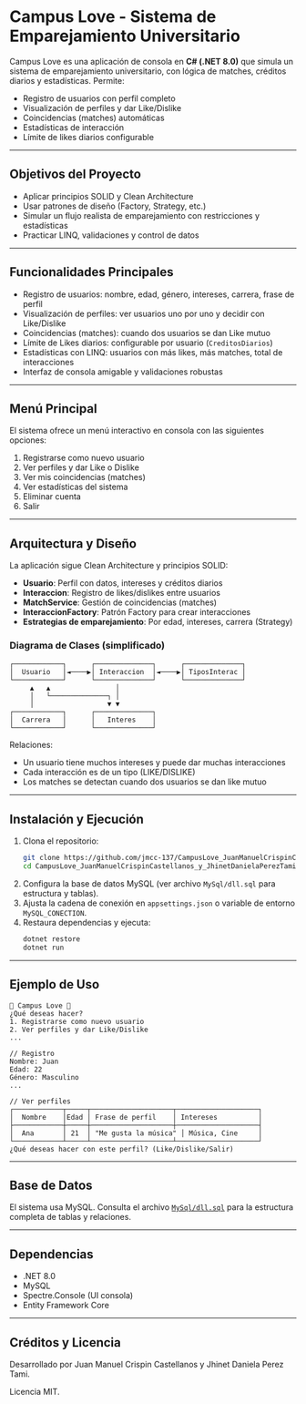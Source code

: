 # Campus Love - Sistema de Emparejamiento Universitario

Campus Love es una aplicación de consola en **C# (.NET 8.0)** que simula un sistema de emparejamiento universitario, con lógica de matches, créditos diarios y estadísticas. Permite:

- Registro de usuarios con perfil completo
- Visualización de perfiles y dar Like/Dislike
- Coincidencias (matches) automáticas
- Estadísticas de interacción
- Límite de likes diarios configurable

---

## Objetivos del Proyecto
- Aplicar principios SOLID y Clean Architecture
- Usar patrones de diseño (Factory, Strategy, etc.)
- Simular un flujo realista de emparejamiento con restricciones y estadísticas
- Practicar LINQ, validaciones y control de datos

---

## Funcionalidades Principales
- Registro de usuarios: nombre, edad, género, intereses, carrera, frase de perfil
- Visualización de perfiles: ver usuarios uno por uno y decidir con Like/Dislike
- Coincidencias (matches): cuando dos usuarios se dan Like mutuo
- Límite de Likes diarios: configurable por usuario (`CreditosDiarios`)
- Estadísticas con LINQ: usuarios con más likes, más matches, total de interacciones
- Interfaz de consola amigable y validaciones robustas

---

## Menú Principal
El sistema ofrece un menú interactivo en consola con las siguientes opciones:

1. Registrarse como nuevo usuario
2. Ver perfiles y dar Like o Dislike
3. Ver mis coincidencias (matches)
4. Ver estadísticas del sistema
5. Eliminar cuenta
6. Salir

---

## Arquitectura y Diseño
La aplicación sigue Clean Architecture y principios SOLID:

- **Usuario**: Perfil con datos, intereses y créditos diarios
- **Interaccion**: Registro de likes/dislikes entre usuarios
- **MatchService**: Gestión de coincidencias (matches)
- **InteraccionFactory**: Patrón Factory para crear interacciones
- **Estrategias de emparejamiento**: Por edad, intereses, carrera (Strategy)

### Diagrama de Clases (simplificado)

```text
┌────────────┐      ┌──────────────┐      ┌──────────────┐
│  Usuario   │◄────▶│ Interaccion  │◄────▶│ TiposInterac │
└────────────┘      └──────────────┘      └──────────────┘
     ▲   ▲                │
     │   └──────────────┐ │
     │                  ▼ ▼
┌────────────┐      ┌──────────────┐
│  Carrera   │      │   Interes    │
└────────────┘      └──────────────┘
```

Relaciones:
- Un usuario tiene muchos intereses y puede dar muchas interacciones
- Cada interacción es de un tipo (LIKE/DISLIKE)
- Los matches se detectan cuando dos usuarios se dan like mutuo

---

## Instalación y Ejecución

1. Clona el repositorio:
   ```bash
   git clone https://github.com/jmcc-137/CampusLove_JuanManuelCrispinCastellanos_y_JhinetDanielaPerezTami.git
   cd CampusLove_JuanManuelCrispinCastellanos_y_JhinetDanielaPerezTami
   ```
2. Configura la base de datos MySQL (ver archivo `MySql/dll.sql` para estructura y tablas).
3. Ajusta la cadena de conexión en `appsettings.json` o variable de entorno `MySQL_CONECTION`.
4. Restaura dependencias y ejecuta:
   ```bash
   dotnet restore
   dotnet run
   ```

---

## Ejemplo de Uso

```text
💖 Campus Love 💖
¿Qué deseas hacer?
1. Registrarse como nuevo usuario
2. Ver perfiles y dar Like/Dislike
...

// Registro
Nombre: Juan
Edad: 22
Género: Masculino
...

// Ver perfiles
┌────────────┬─────┬────────────────────┬────────────────────┐
│  Nombre    │Edad │ Frase de perfil    │ Intereses          │
├────────────┼─────┼────────────────────┼────────────────────┤
│  Ana       │ 21  │ "Me gusta la música" │ Música, Cine     │
└────────────┴─────┴────────────────────┴────────────────────┘
¿Qué deseas hacer con este perfil? (Like/Dislike/Salir)
```

---

## Base de Datos

El sistema usa MySQL. Consulta el archivo [`MySql/dll.sql`](MySql/dll.sql) para la estructura completa de tablas y relaciones.

---

## Dependencias
- .NET 8.0
- MySQL
- Spectre.Console (UI consola)
- Entity Framework Core

---

## Créditos y Licencia
Desarrollado por Juan Manuel Crispin Castellanos y Jhinet Daniela Perez Tami.

Licencia MIT.